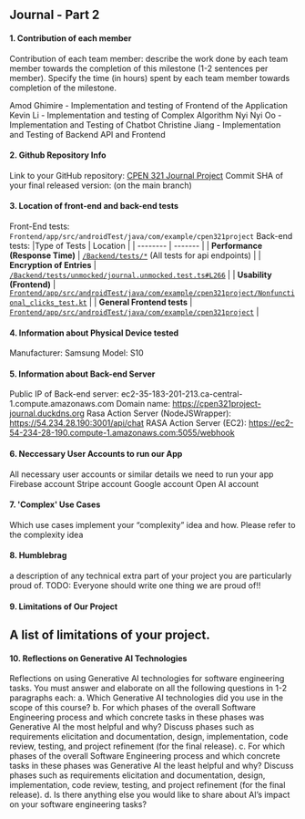 ## Journal - Part 2

#### 1. Contribution of each member
Contribution of each team member: describe the work done by each team member towards the
completion of this milestone (1-2 sentences per member). Specify the time (in hours) spent by each
team member towards completion of the milestone.

Amod Ghimire - Implementation and testing of Frontend of the Application
Kevin Li - Implementation and testing of Complex Algorithm 
Nyi Nyi Oo - Implementation and Testing of Chatbot
Christine Jiang - Implementation and Testing of Backend API and Frontend


#### 2. Github Repository Info
Link to your GitHub repository: [CPEN 321 Journal Project](https://github.com/CPEN321APKGenerators/CPEN321Project)
Commit SHA of your final released version: (on the main branch)


#### 3. Location of front-end and back-end tests
Front-End tests: `Frontend/app/src/androidTest/java/com/example/cpen321project`
Back-end tests: 
|Type of Tests | Location |
| -------- | ------- |
| **Performance (Response Time)**   | [`/Backend/tests/*`](https://github.com/CPEN321APKGenerators/CPEN321Project/tree/main/Backend/tests) (All tests for api endpoints)    |
| **Encryption of Entries** | [`/Backend/tests/unmocked/journal.unmocked.test.ts#L266`](https://github.com/CPEN321APKGenerators/CPEN321Project/blob/main/Backend/tests/unmocked/journal.unmocked.test.ts)       |
| **Usability (Frontend)**    | [`Frontend/app/src/androidTest/java/com/example/cpen321project/Nonfunctional_clicks_test.kt`](https://github.com/CPEN321APKGenerators/CPEN321Project/blob/main/Frontend/app/src/androidTest/java/com/example/cpen321project/Nonfunctional_clicks_test.kt)    |
| **General Frontend tests**    | [`Frontend/app/src/androidTest/java/com/example/cpen321project`](https://github.com/CPEN321APKGenerators/CPEN321Project/tree/main/Frontend/app/src/androidTest/java/com/example/cpen321project)    |


#### 4. Information about Physical Device tested
Manufacturer: Samsung
Model: S10


#### 5. Information about Back-end Server
Public IP of Back-end server: ec2-35-183-201-213.ca-central-1.compute.amazonaws.com
Domain name: https://cpen321project-journal.duckdns.org
Rasa Action Server (NodeJSWrapper): https://54.234.28.190:3001/api/chat
RASA Action Server (EC2): https://ec2-54-234-28-190.compute-1.amazonaws.com:5055/webhook



#### 6. Neccessary User Accounts to run our App
All necessary user accounts or similar details we need to run your app
Firebase account
Stripe account
Google account
Open AI account


#### 7. 'Complex' Use Cases
Which use cases implement your “complexity” idea and how. Please refer to the complexity idea

#### 8. Humblebrag
a description of any technical extra part of your project you are particularly proud of.
TODO: Everyone should write one thing we are proud of!!


#### 9. Limitations of Our Project
A list of limitations of your project.
- 

#### 10. Reflections on Generative AI Technologies
Reflections on using Generative AI technologies for software engineering tasks. You must answer
and elaborate on all the following questions in 1-2 paragraphs each:
    a. Which Generative AI technologies did you use in the scope of this course?
    b. For which phases of the overall Software Engineering process and which concrete tasks
    in these phases was Generative AI the most helpful and why? Discuss phases such as
    requirements elicitation and documentation, design, implementation, code review, testing,
    and project refinement (for the final release).
    c. For which phases of the overall Software Engineering process and which concrete tasks
    in these phases was Generative AI the least helpful and why? Discuss phases such as
    requirements elicitation and documentation, design, implementation, code review, testing,
    and project refinement (for the final release).
    d. Is there anything else you would like to share about AI’s impact on your software
    engineering tasks?
